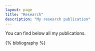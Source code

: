```yaml
---
layout: page
title: "Research"
description: "My research publication"
---
```


You can find below all my publications.

{% bibliography %}
